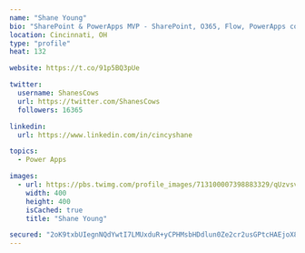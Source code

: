 ```yaml
---
name: "Shane Young"
bio: "SharePoint & PowerApps MVP - SharePoint, O365, Flow, PowerApps consulting? @PowerApps911 | Pure Snark? You found it."
location: Cincinnati, OH
type: "profile"
heat: 132

website: https://t.co/91p5BQ3pUe

twitter:
  username: ShanesCows
  url: https://twitter.com/ShanesCows
  followers: 16365

linkedin:
  url: https://www.linkedin.com/in/cincyshane

topics:
  - Power Apps

images:
  - url: https://pbs.twimg.com/profile_images/713100007398883329/qUzvsvQ3_400x400.jpg
    width: 400
    height: 400
    isCached: true
    title: "Shane Young"

secured: "2oK9txbUIegnNQdYwtI7LMUxduR+yCPHMsbHDdlun0Ze2cr2usGPtcHAEjoX8A8OJAfZyU/tDvVodrD0rUY1v/MqCjMB/+RrNg1z7yo04EVywexoYsqomIa6kEam2nnefT9O0MjkIYt3OechFA6B5OeixxXSJ8UpIOmG4i52QX9aOWTQc+IVzyRvO99rOu68ebrlRO9ndb53+iqNYrs0twnu99tFeYAdVbaWJTuNEqOcb8tG7MWFAaqSNyPGOnVT7bLo5zDPe96E9AI3tQiv7wV60GeALoNe/3WaWh9+ap2B/BC2suQvCbu/LdR+Y67+vdhCjmxKdCEZDTI1uLXs3Ux55ufKX36UkE2//K2k2pJtOHI4JUz7E8rWhr8pFyozTMtTyk47E2RjZjDoyQuFld4AngwhndROdcR4dtcJ4Jw=;Bz3Hyf1ftzTVeqd5etxVKQ=="
---
```


